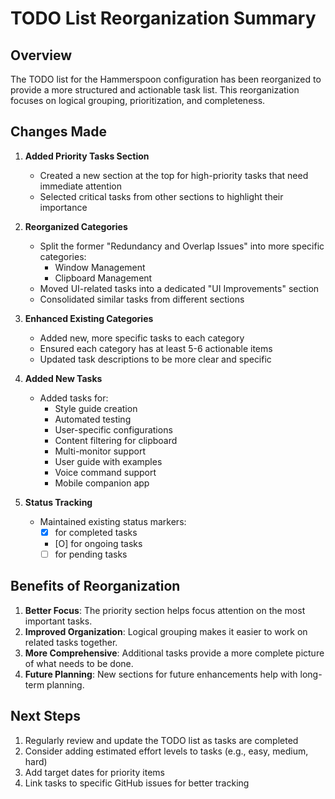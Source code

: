 # TODO List Reorganization Summary

## Overview
The TODO list for the Hammerspoon configuration has been reorganized to provide a more structured and actionable task list. This reorganization focuses on logical grouping, prioritization, and completeness.

## Changes Made

1. **Added Priority Tasks Section**
   - Created a new section at the top for high-priority tasks that need immediate attention
   - Selected critical tasks from other sections to highlight their importance

2. **Reorganized Categories**
   - Split the former "Redundancy and Overlap Issues" into more specific categories:
     - Window Management
     - Clipboard Management
   - Moved UI-related tasks into a dedicated "UI Improvements" section
   - Consolidated similar tasks from different sections

3. **Enhanced Existing Categories**
   - Added new, more specific tasks to each category
   - Ensured each category has at least 5-6 actionable items
   - Updated task descriptions to be more clear and specific

4. **Added New Tasks**
   - Added tasks for:
     - Style guide creation
     - Automated testing
     - User-specific configurations
     - Content filtering for clipboard
     - Multi-monitor support
     - User guide with examples
     - Voice command support
     - Mobile companion app

5. **Status Tracking**
   - Maintained existing status markers:
     - [X] for completed tasks
     - [O] for ongoing tasks
     - [ ] for pending tasks

## Benefits of Reorganization

1. **Better Focus**: The priority section helps focus attention on the most important tasks.
2. **Improved Organization**: Logical grouping makes it easier to work on related tasks together.
3. **More Comprehensive**: Additional tasks provide a more complete picture of what needs to be done.
4. **Future Planning**: New sections for future enhancements help with long-term planning.

## Next Steps

1. Regularly review and update the TODO list as tasks are completed
2. Consider adding estimated effort levels to tasks (e.g., easy, medium, hard)
3. Add target dates for priority items
4. Link tasks to specific GitHub issues for better tracking 
